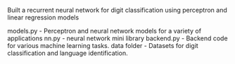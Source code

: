 Built a recurrent neural network for digit classification using perceptron and linear regression models

models.py - Perceptron and neural network models for a variety of applications
nn.py - neural network mini library
backend.py - Backend code for various machine learning tasks.
data folder - Datasets for digit classification and language identification.
